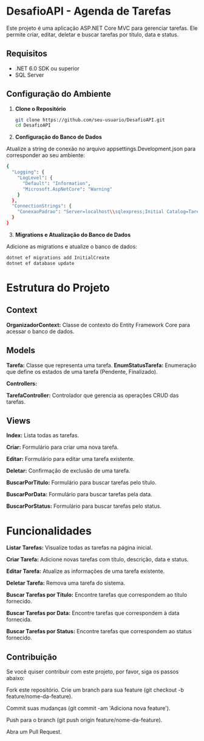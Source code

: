 # DesafioAPI - Agenda de Tarefas

Este projeto é uma aplicação ASP.NET Core MVC para gerenciar tarefas. Ele permite criar, editar, deletar e buscar tarefas por título, data e status.

## Requisitos

- .NET 6.0 SDK ou superior
- SQL Server

## Configuração do Ambiente

1. **Clone o Repositório**

   ```bash
   git clone https://github.com/seu-usuario/DesafioAPI.git
   cd DesafioAPI

2. **Configuração do Banco de Dados**

Atualize a string de conexão no arquivo appsettings.Development.json para corresponder ao seu ambiente:
```bash
{
  "Logging": {
    "LogLevel": {
      "Default": "Information",
      "Microsoft.AspNetCore": "Warning"
    }
  },
  "ConnectionStrings": {
    "ConexaoPadrao": "Server=localhost\\sqlexpress;Initial Catalog=TarefaMvc;Integrated Security=True;TrustServerCertificate=True"
  }
}
```

3. **Migrations e Atualização do Banco de Dados**

Adicione as migrations e atualize o banco de dados:
```bash
dotnet ef migrations add InitialCreate
dotnet ef database update
```

# Estrutura do Projeto
## Context

**OrganizadorContext:** Classe de contexto do Entity Framework Core para acessar o banco de dados.

## Models

**Tarefa:** Classe que representa uma tarefa.
**EnumStatusTarefa:** Enumeração que define os estados de uma tarefa (Pendente, Finalizado).

**Controllers:**

**TarefaController:** Controlador que gerencia as operações CRUD das tarefas.

## Views


**Index:** Lista todas as tarefas.

**Criar:** Formulário para criar uma nova tarefa.

**Editar:** Formulário para editar uma tarefa existente.

**Deletar:** Confirmação de exclusão de uma tarefa.

**BuscarPorTitulo:** Formulário para buscar tarefas pelo título.

**BuscarPorData:** Formulário para buscar tarefas pela data.

**BuscarPorStatus:** Formulário para buscar tarefas pelo status.

# Funcionalidades
**Listar Tarefas:** Visualize todas as tarefas na página inicial.

**Criar Tarefa:** Adicione novas tarefas com título, descrição, data e status.

**Editar Tarefa:** Atualize as informações de uma tarefa existente.

**Deletar Tarefa:** Remova uma tarefa do sistema.

**Buscar Tarefas por Título:** Encontre tarefas que correspondem ao título fornecido.

**Buscar Tarefas por Data:** Encontre tarefas que correspondem à data fornecida.

**Buscar Tarefas por Status:** Encontre tarefas que correspondem ao status fornecido.

## Contribuição
Se você quiser contribuir com este projeto, por favor, siga os passos abaixo:

Fork este repositório.
Crie um branch para sua feature (git checkout -b feature/nome-da-feature).

Commit suas mudanças (git commit -am 'Adiciona nova feature').

Push para o branch (git push origin feature/nome-da-feature).

Abra um Pull Request.
